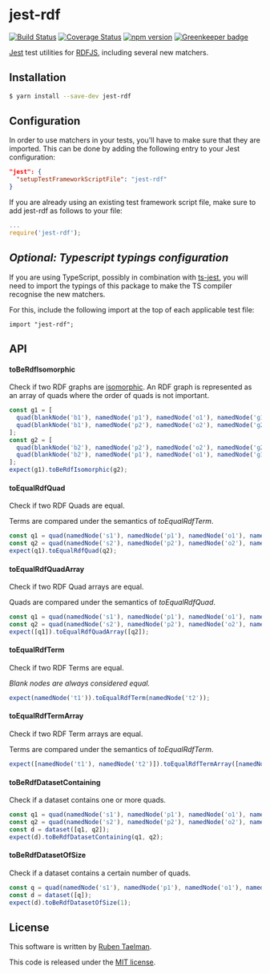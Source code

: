 # jest-rdf

[![Build Status](https://travis-ci.org/rubensworks/jest-rdf.svg?branch=master)](https://travis-ci.org/rubensworks/jest-rdf)
[![Coverage Status](https://coveralls.io/repos/github/rubensworks/jest-rdf/badge.svg?branch=master)](https://coveralls.io/github/rubensworks/jest-rdf?branch=master)
[![npm version](https://badge.fury.io/js/jsonld-parser.svg)](https://www.npmjs.com/package/jest-rdf) [![Greenkeeper badge](https://badges.greenkeeper.io/rubensworks/jest-rdf.svg)](https://greenkeeper.io/)

[Jest](https://jestjs.io/) test utilities for [RDFJS](https://github.com/rdfjs/representation-task-force/),
including several new matchers.

## Installation

```bash
$ yarn install --save-dev jest-rdf
```

## Configuration

In order to use matchers in your tests,
you'll have to make sure that they are imported.
This can be done by adding the following entry to your Jest configuration:
```json
"jest": {
  "setupTestFrameworkScriptFile": "jest-rdf"
}
```

If you are already using an existing test framework script file,
make sure to add jest-rdf as follows to your file:
```javascript
...
require('jest-rdf');
```

## _Optional: Typescript typings configuration_

If you are using TypeScript, possibly in combination with [ts-jest](https://www.npmjs.com/package/ts-jest),
you will need to import the typings of this package to make the TS compiler recognise the new matchers.

For this, include the following import at the top of each applicable test file:
```
import "jest-rdf";
```

## API

#### toBeRdfIsomorphic

Check if two RDF graphs are [isomorphic](https://www.w3.org/TR/rdf11-concepts/#graph-isomorphism).
An RDF graph is represented as an array of quads where the order of quads is not important.

```js
const g1 = [
  quad(blankNode('b1'), namedNode('p1'), namedNode('o1'), namedNode('g1')),
  quad(blankNode('b1'), namedNode('p2'), namedNode('o2'), namedNode('g2')),
];
const g2 = [
  quad(blankNode('b2'), namedNode('p2'), namedNode('o2'), namedNode('g2')),
  quad(blankNode('b2'), namedNode('p1'), namedNode('o1'), namedNode('g1')),
];
expect(g1).toBeRdfIsomorphic(g2);
```

#### toEqualRdfQuad

Check if two RDF Quads are equal.

Terms are compared under the semantics of _toEqualRdfTerm_.

```js
const q1 = quad(namedNode('s1'), namedNode('p1'), namedNode('o1'), namedNode('g1'));
const q2 = quad(namedNode('s2'), namedNode('p2'), namedNode('o2'), namedNode('g2'));
expect(q1).toEqualRdfQuad(q2);
```

#### toEqualRdfQuadArray

Check if two RDF Quad arrays are equal.

Quads are compared under the semantics of _toEqualRdfQuad_.

```js
const q1 = quad(namedNode('s1'), namedNode('p1'), namedNode('o1'), namedNode('g1'));
const q2 = quad(namedNode('s2'), namedNode('p2'), namedNode('o2'), namedNode('g2'));
expect([q1]).toEqualRdfQuadArray([q2]);
```

#### toEqualRdfTerm

Check if two RDF Terms are equal.

_Blank nodes are always considered equal._

```js
expect(namedNode('t1')).toEqualRdfTerm(namedNode('t2'));
```

#### toEqualRdfTermArray

Check if two RDF Term arrays are equal.

Terms are compared under the semantics of _toEqualRdfTerm_.

```js
expect([namedNode('t1'), namedNode('t2')]).toEqualRdfTermArray([namedNode('t2'), namedNode('t3')]);
```

#### toBeRdfDatasetContaining

Check if a dataset contains one or more quads.

```js
const q1 = quad(namedNode('s1'), namedNode('p1'), namedNode('o1'), namedNode('g1'));
const q2 = quad(namedNode('s2'), namedNode('p2'), namedNode('o2'), namedNode('g2'));
const d = dataset([q1, q2]);
expect(d).toBeRdfDatasetContaining(q1, q2);
```

#### toBeRdfDatasetOfSize

Check if a dataset contains a certain number of quads.

```js
const q = quad(namedNode('s1'), namedNode('p1'), namedNode('o1'), namedNode('g1'));
const d = dataset([q]);
expect(d).toBeRdfDatasetOfSize(1);
```

## License
This software is written by [Ruben Taelman](http://rubensworks.net/).

This code is released under the [MIT license](http://opensource.org/licenses/MIT).
